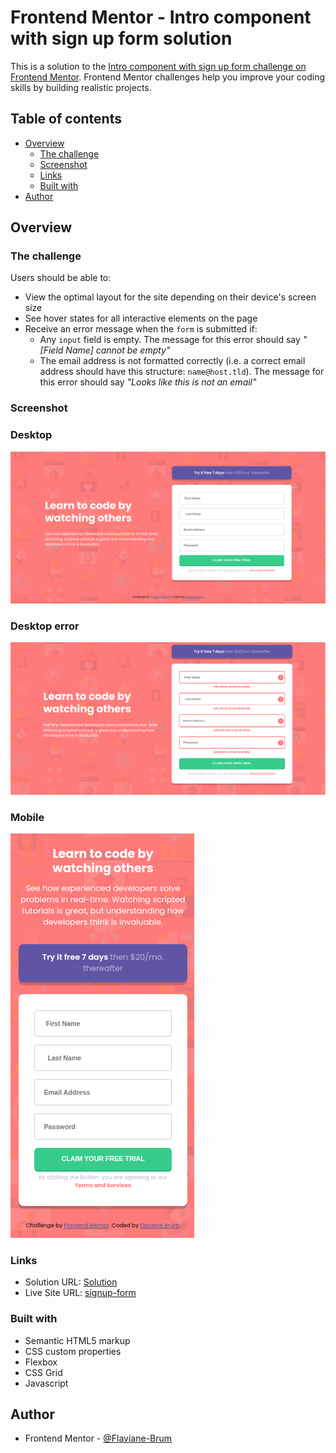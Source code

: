 # Frontend Mentor - Intro component with sign up form solution

This is a solution to the [Intro component with sign up form challenge on Frontend Mentor](https://www.frontendmentor.io/challenges/intro-component-with-signup-form-5cf91bd49edda32581d28fd1). Frontend Mentor challenges help you improve your coding skills by building realistic projects.

## Table of contents

- [Overview](#overview)
  - [The challenge](#the-challenge)
  - [Screenshot](#screenshot)
  - [Links](#links)
  - [Built with](#built-with)
- [Author](#author)

## Overview

### The challenge

Users should be able to:

- View the optimal layout for the site depending on their device's screen size
- See hover states for all interactive elements on the page
- Receive an error message when the `form` is submitted if:
  - Any `input` field is empty. The message for this error should say _"[Field Name] cannot be empty"_
  - The email address is not formatted correctly (i.e. a correct email address should have this structure: `name@host.tld`). The message for this error should say _"Looks like this is not an email"_

### Screenshot

### Desktop

![Desktop](./images/desktop.png)

### Desktop error

![Desktop error](./images/desktop-error.png)

### Mobile

![Mobile](./images/mobile.png)

### Links

- Solution URL: [Solution ](https://www.frontendmentor.io/solutions/signup-form-using-css-grid-flexbox-html5-and-js-BY4G9NaRP)
- Live Site URL: [signup-form](https://flaviane-brum.github.io/signup-form/)

### Built with

- Semantic HTML5 markup
- CSS custom properties
- Flexbox
- CSS Grid
- Javascript

## Author

- Frontend Mentor - [@Flaviane-Brum
  ](https://www.frontendmentor.io/profile/Flaviane-Brum)

